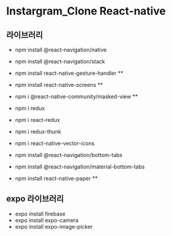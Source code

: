 # Instargram_Clone React-native


## 라이브러리
- npm install @react-navigation/native
- npm install @react-navigation/stack
- npm install react-native-gesture-handler      **
- npm install react-native-screens               **
- npm i @react-native-community/masked-view     **

- npm i redux
- npm i react-redux
- npm i redux-thunk

- npm i react-native-vector-icons

- npm install @react-navigation/bottom-tabs

- npm install @react-navigation/material-bottom-tabs
- npm install react-native-paper            **



## expo 라이브러리
- expo install firebase
- expo install expo-camera
- expo install expo-image-picker
